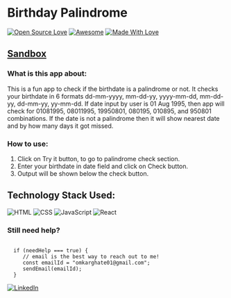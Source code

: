 # Birthday Palindrome
[![Open Source Love](https://badges.frapsoft.com/os/v2/open-source.svg?v=103)](https://github.com/Omkar-Ghate)
[![Awesome](https://cdn.rawgit.com/sindresorhus/awesome/d7305f38d29fed78fa85652e3a63e154dd8e8829/media/badge.svg)](https://github.com/Omkar-Ghate) [![Made With Love](https://img.shields.io/badge/Made%20With-Love-orange.svg)](https://github.com/Omkar-Ghate)

## <a href="https://qbnne.csb.app/" target="_blank"> Sandbox </a>
### What is this app about:

This is a fun app to check if the birthdate is a palindrome or not. It checks your birthdate in 6 formats dd-mm-yyyy, mm-dd-yy, yyyy-mm-dd, mm-dd-yy, dd-mm-yy, yy-mm-dd. If date input by user is 01 Aug 1995, then app will check for 01081995, 08011995, 19950801, 080195, 010895, and 950801 combinations. If the date is not a palindrome then it will show nearest date and by how many days it got missed.

### How to use:

1. Click on Try it button, to go to palindrome check section.
1. Enter your birthdate in date field and click on Check button.
1. Output will be shown below the check button.

## Technology Stack Used:

![HTML](https://img.shields.io/badge/frontend-html-orange.svg?logo=html5&style=flat-square) 
![CSS](https://img.shields.io/badge/frontend-css-yellowgreen.svg?logo=css3&style=flat-square)
![JavaScript](https://img.shields.io/badge/frontend-javascript-blue.svg?logo=javascript&style=flat-square) 
![React](https://img.shields.io/badge/-ReactJs-61DAFB?logo=react&logoColor=white&style=flat)


### Still need help?

```

  if (needHelp === true) {
     // email is the best way to reach out to me!
     const emailId = "omkarghate01@gmail.com";
     sendEmail(emailId);
  }

```

 [![LinkedIn](https://img.shields.io/static/v1.svg?label=connect&message=@omkarghate&color=grey&logo=linkedin&style=flat&logoColor=white&colorA=blue)](https://www.linkedin.com/in/omkarghate/) 

